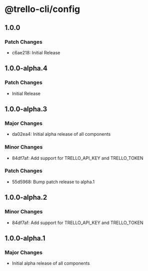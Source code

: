 # @trello-cli/config

## 1.0.0

### Patch Changes

- c6ae218: Initial Release

## 1.0.0-alpha.4

### Patch Changes

- Initial Release

## 1.0.0-alpha.3

### Major Changes

- da02ea4: Initial alpha release of all components

### Minor Changes

- 84df7af: Add support for TRELLO_API_KEY and TRELLO_TOKEN

### Patch Changes

- 55d5968: Bump patch release to alpha.1

## 1.0.0-alpha.2

### Minor Changes

- 84df7af: Add support for TRELLO_API_KEY and TRELLO_TOKEN

## 1.0.0-alpha.1

### Major Changes

- Initial alpha release of all components
